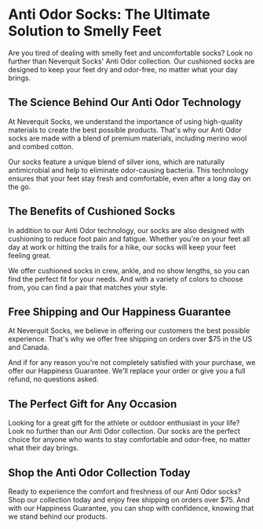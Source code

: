 # Anti Odor Socks: The Ultimate Solution to Smelly Feet

Are you tired of dealing with smelly feet and uncomfortable socks? Look no further than Neverquit Socks' Anti Odor collection. Our cushioned socks are designed to keep your feet dry and odor-free, no matter what your day brings.

## The Science Behind Our Anti Odor Technology

At Neverquit Socks, we understand the importance of using high-quality materials to create the best possible products. That's why our Anti Odor socks are made with a blend of premium materials, including merino wool and combed cotton.

Our socks feature a unique blend of silver ions, which are naturally antimicrobial and help to eliminate odor-causing bacteria. This technology ensures that your feet stay fresh and comfortable, even after a long day on the go.

## The Benefits of Cushioned Socks

In addition to our Anti Odor technology, our socks are also designed with cushioning to reduce foot pain and fatigue. Whether you're on your feet all day at work or hitting the trails for a hike, our socks will keep your feet feeling great.

We offer cushioned socks in crew, ankle, and no show lengths, so you can find the perfect fit for your needs. And with a variety of colors to choose from, you can find a pair that matches your style.

## Free Shipping and Our Happiness Guarantee

At Neverquit Socks, we believe in offering our customers the best possible experience. That's why we offer free shipping on orders over $75 in the US and Canada.

And if for any reason you're not completely satisfied with your purchase, we offer our Happiness Guarantee. We'll replace your order or give you a full refund, no questions asked.

## The Perfect Gift for Any Occasion

Looking for a great gift for the athlete or outdoor enthusiast in your life? Look no further than our Anti Odor collection. Our socks are the perfect choice for anyone who wants to stay comfortable and odor-free, no matter what their day brings.

## Shop the Anti Odor Collection Today

Ready to experience the comfort and freshness of our Anti Odor socks? Shop our collection today and enjoy free shipping on orders over $75. And with our Happiness Guarantee, you can shop with confidence, knowing that we stand behind our products.